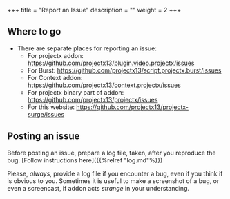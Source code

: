 +++
title = "Report an Issue"
description = ""
weight = 2
+++

<!--more-->

## Where to go

- There are separate places for reporting an issue:
   - For projectx addon: https://github.com/projectx13/plugin.video.projectx/issues
   - For Burst: https://github.com/projectx13/script.projectx.burst/issues
   - For Context addon: https://github.com/projectx13/context.projectx/issues
   - For projectx binary part of addon: https://github.com/projectx13/projectx/issues
   - For this website: https://github.com/projectx13/projectx-surge/issues

## Posting an issue

Before posting an issue, prepare a log file, taken, after you reproduce the bug.
[Follow instructions here]({{%relref "log.md"%}})

Please, *always*, provide a log file if you encounter a bug, even if you think if is obvious to you. 
Sometimes it is useful to make a screenshot of a bug, or even a screencast, if addon acts _strange_ in your understanding.
